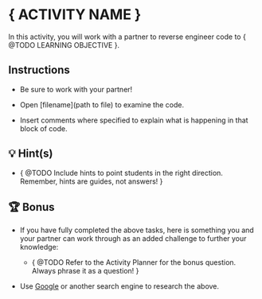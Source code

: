 # { ACTIVITY NAME }

In this activity, you will work with a partner to reverse engineer code to { @TODO LEARNING OBJECTIVE }.

## Instructions

* Be sure to work with your partner!

* Open [filename](path to file) to examine the code.

* Insert comments where specified to explain what is happening in that block of code.

## 💡 Hint(s)

* { @TODO Include hints to point students in the right direction. Remember, hints are guides, not answers! }

## 🏆 Bonus

* If you have fully completed the above tasks, here is something you and your partner can work through as an added challenge to further your knowledge:

  * { @TODO Refer to the Activity Planner for the bonus question. Always phrase it as a question! }

* Use [Google](https://www.google.com) or another search engine to research the above.
